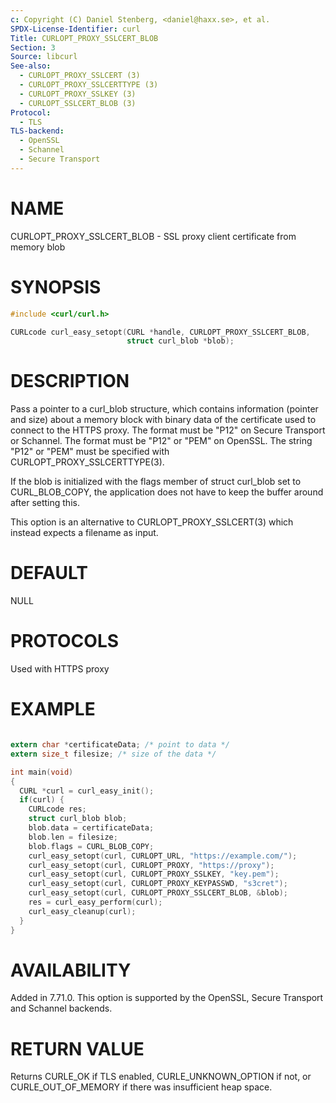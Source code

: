 ```yaml
---
c: Copyright (C) Daniel Stenberg, <daniel@haxx.se>, et al.
SPDX-License-Identifier: curl
Title: CURLOPT_PROXY_SSLCERT_BLOB
Section: 3
Source: libcurl
See-also:
  - CURLOPT_PROXY_SSLCERT (3)
  - CURLOPT_PROXY_SSLCERTTYPE (3)
  - CURLOPT_PROXY_SSLKEY (3)
  - CURLOPT_SSLCERT_BLOB (3)
Protocol:
  - TLS
TLS-backend:
  - OpenSSL
  - Schannel
  - Secure Transport
---
```


# NAME

CURLOPT_PROXY_SSLCERT_BLOB - SSL proxy client certificate from memory blob

# SYNOPSIS

~~~c
#include <curl/curl.h>

CURLcode curl_easy_setopt(CURL *handle, CURLOPT_PROXY_SSLCERT_BLOB,
                          struct curl_blob *blob);
~~~

# DESCRIPTION

Pass a pointer to a curl_blob structure, which contains information (pointer
and size) about a memory block with binary data of the certificate used to
connect to the HTTPS proxy. The format must be "P12" on Secure Transport or
Schannel. The format must be "P12" or "PEM" on OpenSSL. The string "P12" or
"PEM" must be specified with CURLOPT_PROXY_SSLCERTTYPE(3).

If the blob is initialized with the flags member of struct curl_blob set to
CURL_BLOB_COPY, the application does not have to keep the buffer around after
setting this.

This option is an alternative to CURLOPT_PROXY_SSLCERT(3) which instead
expects a filename as input.

# DEFAULT

NULL

# PROTOCOLS

Used with HTTPS proxy

# EXAMPLE

~~~c

extern char *certificateData; /* point to data */
extern size_t filesize; /* size of the data */

int main(void)
{
  CURL *curl = curl_easy_init();
  if(curl) {
    CURLcode res;
    struct curl_blob blob;
    blob.data = certificateData;
    blob.len = filesize;
    blob.flags = CURL_BLOB_COPY;
    curl_easy_setopt(curl, CURLOPT_URL, "https://example.com/");
    curl_easy_setopt(curl, CURLOPT_PROXY, "https://proxy");
    curl_easy_setopt(curl, CURLOPT_PROXY_SSLKEY, "key.pem");
    curl_easy_setopt(curl, CURLOPT_PROXY_KEYPASSWD, "s3cret");
    curl_easy_setopt(curl, CURLOPT_PROXY_SSLCERT_BLOB, &blob);
    res = curl_easy_perform(curl);
    curl_easy_cleanup(curl);
  }
}
~~~

# AVAILABILITY

Added in 7.71.0. This option is supported by the OpenSSL, Secure Transport and
Schannel backends.

# RETURN VALUE

Returns CURLE_OK if TLS enabled, CURLE_UNKNOWN_OPTION if not, or
CURLE_OUT_OF_MEMORY if there was insufficient heap space.

